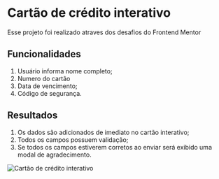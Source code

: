 # Cartão de crédito interativo

Esse projeto foi realizado atraves dos desafios do Frontend Mentor

## Funcionalidades

1. Usuário informa nome completo;
2. Numero do cartão
3. Data de vencimento;
4. Código de segurança.

## Resultados

1. Os dados são adicionados de imediato no cartão interativo;
2. Todos os campos possuem validação;
3. Se todos os campos estiverem corretos ao enviar será exibido uma modal de agradecimento.

![Cartão de crédito interativo](https://github.com/elainesantos-in/cartao-credito-interativo/assets/101003900/21f7887d-42bb-4e0e-a9b6-94b288f72fb7)
